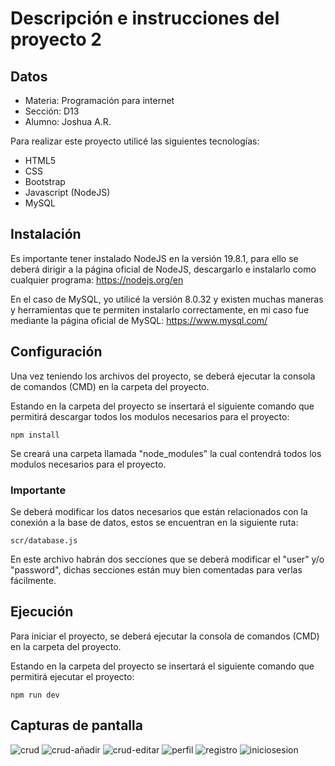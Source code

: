 # Descripción e instrucciones del proyecto 2

## Datos

- Materia: Programación para internet
- Sección: D13
- Alumno: Joshua A.R.

Para realizar este proyecto utilicé las siguientes tecnologías:
- HTML5
- CSS
- Bootstrap
- Javascript (NodeJS)
- MySQL

## Instalación

Es importante tener instalado NodeJS en la versión 19.8.1, para ello se deberá dirigir a la página oficial de NodeJS, descargarlo e instalarlo como cualquier programa: https://nodejs.org/en

En el caso de MySQL, yo utilicé la versión 8.0.32 y existen muchas maneras y herramientas que te permiten instalarlo correctamente, en mi caso fue mediante la página oficial de MySQL: https://www.mysql.com/

## Configuración

Una vez teniendo los archivos del proyecto, se deberá ejecutar la consola de comandos (CMD) en la carpeta del proyecto.

Estando en la carpeta del proyecto se insertará el siguiente comando que permitirá descargar todos los modulos necesarios para el proyecto:

```
npm install
```

Se creará una carpeta llamada "node_modules" la cual contendrá todos los modulos necesarios para el proyecto.

### Importante

Se deberá modificar los datos necesarios que están relacionados con la conexión a la base de datos, estos se encuentran en la siguiente ruta:

```
scr/database.js
```

En este archivo habrán dos secciones que se deberá modificar el "user" y/o "password", dichas secciones están muy bien comentadas para verlas fácilmente.


## Ejecución

Para iniciar el proyecto, se deberá ejecutar la consola de comandos (CMD) en la carpeta del proyecto.

Estando en la carpeta del proyecto se insertará el siguiente comando que permitirá ejecutar el proyecto:

```
npm run dev
```

## Capturas de pantalla

![crud](https://i.imgur.com/Sveqran.png)
![crud-añadir](https://i.imgur.com/v7PsSyh.png)
![crud-editar](https://i.imgur.com/7Dv4B4m.png)
![perfil](https://i.imgur.com/LGaE5wP.png)
![registro](https://i.imgur.com/KOYopP6.png)
![iniciosesion](https://i.imgur.com/R4F16wS.png)





